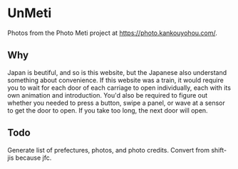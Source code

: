 # UnMeti
Photos from the Photo Meti project at https://photo.kankouyohou.com/.

## Why
Japan is beutiful, and so is this website, but the Japanese also understand something about convenience. If this website was a train, it would require you to wait for each door of each carriage to open individually, each with its own animation and introduction. You'd also be required to figure out whether you needed to press a button, swipe a panel, or wave at a sensor to get the door to open. If you take too long, the next door will open.

## Todo
Generate list of prefectures, photos, and photo credits. Convert from shift-jis because jfc.
